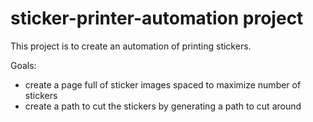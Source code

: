 # sticker-printer-automation project

This project is to create an automation of printing stickers. 

Goals:
- create a page full of sticker images spaced to maximize number of stickers
- create a path to cut the stickers by generating a path to cut around